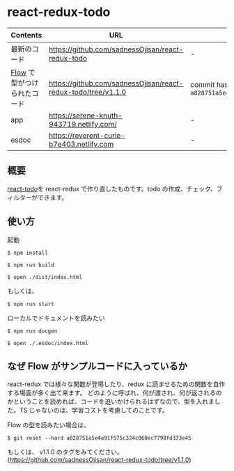 # react-redux-todo

| Contents                                            | URL                                                           | 備考                                                     |
| --------------------------------------------------- | ------------------------------------------------------------- | -------------------------------------------------------- |
| 最新のコード                                        | https://github.com/sadnessOjisan/react-redux-todo             | -                                                        |
| [Flow](https://flow.org/en/) で型がつけられたコード | https://github.com/sadnessOjisan/react-redux-todo/tree/v1.1.0 | commit hash は`a828751a5e4a91f575c324c060ec7798fd373e45` |
| app                                                 | https://serene-knuth-943719.netlify.com/                      | -                                                        |
| esdoc                                               | https://reverent-curie-b7e403.netlify.com                     | -                                                        |

## 概要

[react-todo](https://github.com/sadnessOjisan/todo_react)を react-redux で作り直したものです。todo の作成、チェック、フィルターができます。

## 使い方

起動

```
$ npm install

$ npm run build

$ open ./dist/index.html

```

もしくは、

```
$ npm run start
```

ローカルでドキュメントを読みたい

```
$ npm run docgen

$ open ./.esdoc/index.html
```

## なぜ Flow がサンプルコードに入っているか

react-redux では様々な関数が登場したり、redux に読ませるための関数を自作する場面が多く出て来ます。
どのように呼ばれ、何が渡され、何が返されるのかということを読めれば、コードを追いかけられるはずなので、型を入れました。TS じゃないのは、学習コストを考慮してのことです。

Flow の型を読みたい場合は、

```
$ git reset --hard a828751a5e4a91f575c324c060ec7798fd373e45
```

もしくは、 v1.1.0 のタグをみてください。(https://github.com/sadnessOjisan/react-redux-todo/tree/v1.1.0)
